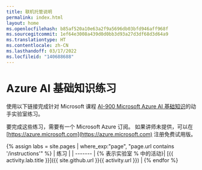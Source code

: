 ```yaml
---
title: 联机托管说明
permalink: index.html
layout: home
ms.openlocfilehash: b85af520a10e63a2f9a5696db03bfd946aff968f
ms.sourcegitcommit: 1ef64e3008a439d0d0bb3d93a27d3df68d3d64a9
ms.translationtype: HT
ms.contentlocale: zh-CN
ms.lasthandoff: 03/17/2022
ms.locfileid: "140688688"
---
```

# <a name="azure-ai-fundamentals-exercises"></a>Azure AI 基础知识练习

使用以下链接完成针对 Microsoft 课程 [AI-900 Microsoft Azure AI 基础知识](https://docs.microsoft.com/learn/certifications/courses/ai-900t00)的动手实验室练习。

要完成这些练习，需要有一个 Microsoft Azure 订阅。 如果讲师未提供，可以在 [https://azure.microsoft.com](https://azure.microsoft.com) 注册免费试用版。

{% assign labs = site.pages | where_exp:"page", "page.url contains '/instructions'" %}
| 练习 |
| ------- | 
{% 表示实验室 % 中的活动}| [{{ activity.lab.title }}]({{ site.github.url }}{{ activity.url }}) |
{% endfor %}
